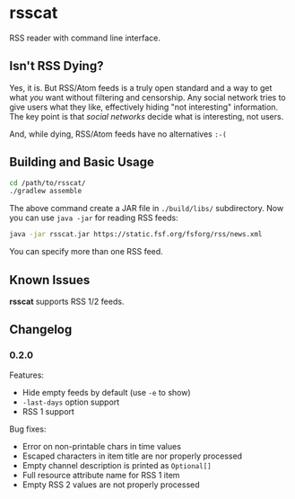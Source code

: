 # rsscat

RSS reader with command line interface.

## Isn't RSS Dying?

Yes, it is. But RSS/Atom feeds is a truly open standard and a way to get what _you_ want without filtering and censorship. Any social network tries to give users what they like, effectively hiding "not interesting" information. The key point is that _social networks_ decide what is interesting, not users.

And, while dying, RSS/Atom feeds have no alternatives `:-(`

## Building and Basic Usage

```Bash
cd /path/to/rsscat/
./gradlew assemble
```

The above command create a JAR file in `./build/libs/` subdirectory. Now you can use `java -jar` for reading RSS feeds:

```Bash
java -jar rsscat.jar https://static.fsf.org/fsforg/rss/news.xml
```

You can specify more than one RSS feed.

## Known Issues

__rsscat__ supports RSS 1/2 feeds.

## Changelog

### 0.2.0

Features:

- Hide empty feeds by default (use `-e` to show)
- `-last-days` option support
- RSS 1 support

Bug fixes:

- Error on non-printable chars in time values
- Escaped characters in item title are nor properly processed
- Empty channel description is printed as `Optional[]`
- Full resource attribute name for RSS 1 item
- Empty RSS 2 values are not properly processed

